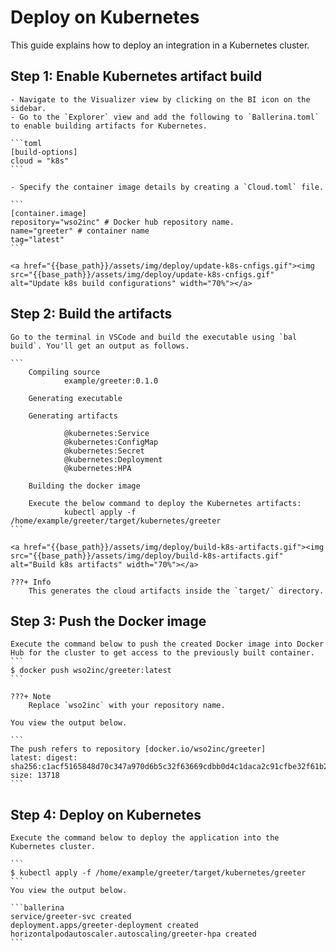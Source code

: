 # Deploy on Kubernetes

This guide explains how to deploy an integration in a Kubernetes cluster.

## Step 1: Enable Kubernetes artifact build

    - Navigate to the Visualizer view by clicking on the BI icon on the sidebar.
    - Go to the `Explorer` view and add the following to `Ballerina.toml` to enable building artifacts for Kubernetes.

    ```toml
    [build-options]
    cloud = "k8s"
    ```

    - Specify the container image details by creating a `Cloud.toml` file.

    ```
    [container.image]
    repository="wso2inc" # Docker hub repository name.
    name="greeter" # container name
    tag="latest"
    ```

    <a href="{{base_path}}/assets/img/deploy/update-k8s-cnfigs.gif"><img src="{{base_path}}/assets/img/deploy/update-k8s-cnfigs.gif" alt="Update k8s build configurations" width="70%"></a>

## Step 2: Build the artifacts

    Go to the terminal in VSCode and build the executable using `bal build`. You'll get an output as follows.

    ```
        Compiling source
                example/greeter:0.1.0

        Generating executable

        Generating artifacts

                @kubernetes:Service
                @kubernetes:ConfigMap
                @kubernetes:Secret
                @kubernetes:Deployment
                @kubernetes:HPA

        Building the docker image

        Execute the below command to deploy the Kubernetes artifacts: 
                kubectl apply -f /home/example/greeter/target/kubernetes/greeter
    ```

    <a href="{{base_path}}/assets/img/deploy/build-k8s-artifacts.gif"><img src="{{base_path}}/assets/img/deploy/build-k8s-artifacts.gif" alt="Build k8s artifacts" width="70%"></a>

    ???+ Info
        This generates the cloud artifacts inside the `target/` directory.

## Step 3:  Push the Docker image

    Execute the command below to push the created Docker image into Docker Hub for the cluster to get access to the previously built container.
    ```
    $ docker push wso2inc/greeter:latest
    ```

    ???+ Note
        Replace `wso2inc` with your repository name.

    You view the output below.

    ```
    The push refers to repository [docker.io/wso2inc/greeter]
    latest: digest: sha256:c1acf5165848d70c347a970d6b5c32f63669cdbb0d4c1daca2c91cfbe32f61b2 size: 13718
    ```

## Step 4:  Deploy on Kubernetes

    Execute the command below to deploy the application into the Kubernetes cluster.

    ```
    $ kubectl apply -f /home/example/greeter/target/kubernetes/greeter
    ```
    You view the output below.

    ```ballerina
    service/greeter-svc created
    deployment.apps/greeter-deployment created
    horizontalpodautoscaler.autoscaling/greeter-hpa created
    ```
